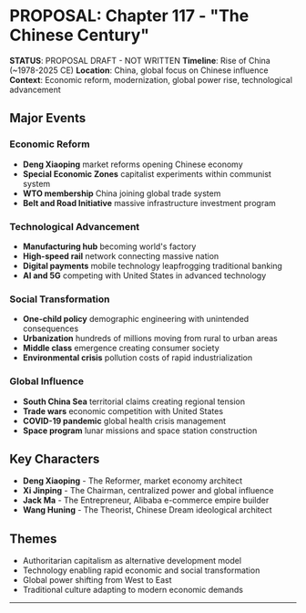 # PROPOSAL: Chapter 117 - "The Chinese Century"

**STATUS**: PROPOSAL DRAFT - NOT WRITTEN
**Timeline**: Rise of China (~1978-2025 CE)
**Location**: China, global focus on Chinese influence
**Context**: Economic reform, modernization, global power rise, technological advancement

## Major Events
### Economic Reform
- **Deng Xiaoping** market reforms opening Chinese economy
- **Special Economic Zones** capitalist experiments within communist system
- **WTO membership** China joining global trade system
- **Belt and Road Initiative** massive infrastructure investment program

### Technological Advancement
- **Manufacturing hub** becoming world's factory
- **High-speed rail** network connecting massive nation
- **Digital payments** mobile technology leapfrogging traditional banking
- **AI and 5G** competing with United States in advanced technology

### Social Transformation
- **One-child policy** demographic engineering with unintended consequences
- **Urbanization** hundreds of millions moving from rural to urban areas
- **Middle class** emergence creating consumer society
- **Environmental crisis** pollution costs of rapid industrialization

### Global Influence
- **South China Sea** territorial claims creating regional tension
- **Trade wars** economic competition with United States
- **COVID-19 pandemic** global health crisis management
- **Space program** lunar missions and space station construction

## Key Characters
- **Deng Xiaoping** - The Reformer, market economy architect
- **Xi Jinping** - The Chairman, centralized power and global influence
- **Jack Ma** - The Entrepreneur, Alibaba e-commerce empire builder
- **Wang Huning** - The Theorist, Chinese Dream ideological architect

## Themes
- Authoritarian capitalism as alternative development model
- Technology enabling rapid economic and social transformation
- Global power shifting from West to East
- Traditional culture adapting to modern economic demands

---